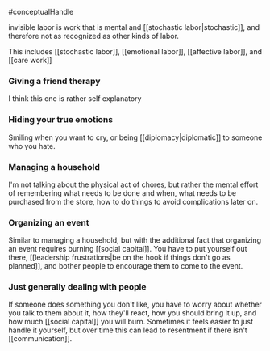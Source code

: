 #conceptualHandle

invisible labor is work that is mental and [[stochastic labor|stochastic]], and therefore not as recognized as other kinds of labor.

This includes [[stochastic labor]], [[emotional labor]], [[affective labor]], and [[care work]]

### Giving a friend therapy

I think this one is rather self explanatory

### Hiding your true emotions

Smiling when you want to cry, or being [[diplomacy|diplomatic]] to someone who you hate.

### Managing a household

I'm not talking about the physical act of chores, but rather the mental effort of remembering what needs to be done and when, what needs to be purchased from the store, how to do things to avoid complications later on.

### Organizing an event

Similar to managing a household, but with the additional fact that organizing an event requires burning [[social capital]]. You have to put yourself out there, [[leadership frustrations|be on the hook if things don't go as planned]], and bother people to encourage them to come to the event.

### Just generally dealing with people

If someone does something you don't like, you have to worry about whether you talk to them about it, how they'll react, how you should bring it up, and how much [[social capital]] you will burn. Sometimes it feels easier to just handle it yourself, but over time this can lead to resentment if there isn't [[communication]].
